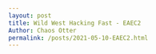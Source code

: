 ```yaml
---
layout: post
title: Wild West Hacking Fast - EAEC2
Author: Chaos Otter
permalink: /posts/2021-05-10-EAEC2.html
---
```



